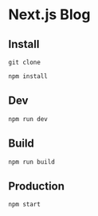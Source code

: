 # Next.js Blog

## Install
```
git clone 

npm install
```

## Dev
```
npm run dev
```

## Build
```
npm run build
```

## Production
```
npm start
```
